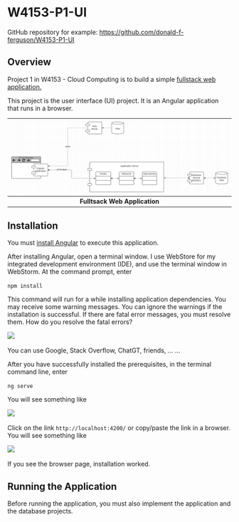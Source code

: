 # W4153-P1-UI

GitHub repository for example: https://github.com/donald-f-ferguson/W4153-P1-UI

## Overview

Project 1 in W4153 - Cloud Computing is to build a simple [fullstack web application.](https://medium.com/@p.reaboi.frontend/understanding-full-stack-development-architecture-a-comprehensive-guide-548f8cba6d91)

This project is the user interface (UI) project. It is an Angular application that runs in a browser.

|   <img src="fullstack.jpg">   |
|:-----------------------------:|
| __Fulltsack Web Application__ |


## Installation

You must [install Angular](https://angular.dev/tools/cli/setup-local) to execute this application.

After installing Angular, open a terminal window. I use WebStore for my integrated development environment (IDE), and
use the terminal window in WebStorm. At the command prompt, enter

```npm install```

This command will run for a while installing application dependencies. You may receive some warning messages. You can
ignore the warnings if the installation is successful. If there are fatal error messages, you must resolve them. How
do you resolve the fatal errors?

<img src='helpme.jpg'>

You can use Google, Stack Overflow, ChatGT, friends, ... ...

After you have successfully installed the prerequisites, in the terminal command line, enter

```ng serve```

You will see something like

<img src='angular-started.jpg'>

Click on the link ```http://localhost:4200/``` or copy/paste the link in a browser. You will see something like

<img src='browser1.jpg'>

If you see the browser page, installation worked.

## Running the Application

Before running the application, you must also implement the application and the database projects.







